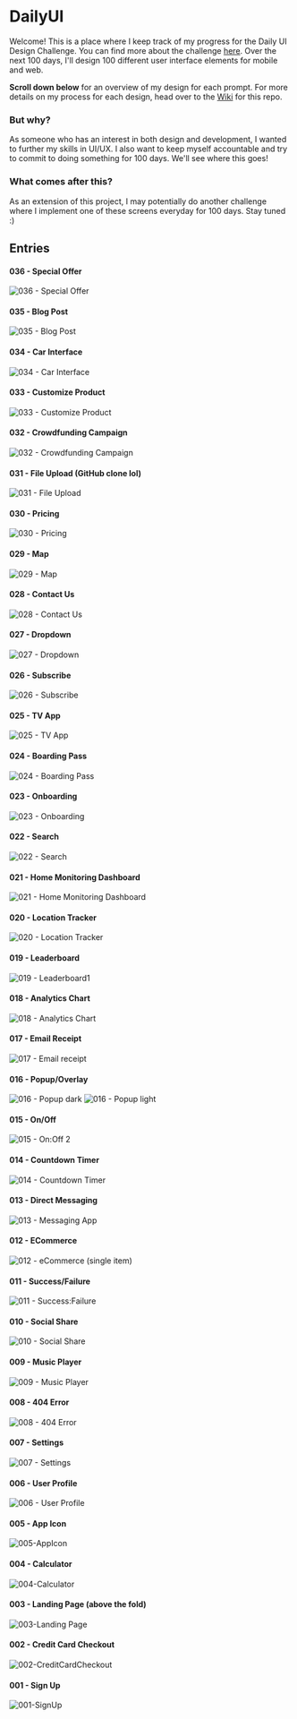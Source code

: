 # DailyUI

Welcome! This is a place where I keep track of my progress for the Daily UI Design Challenge. You can find more about the challenge [here](https://www.dailyui.co/). Over the next 100 days, I'll design 100 different user interface elements for mobile and web. 

**Scroll down below** for an overview of my design for each prompt. For more details on my process for each design, head over to the [Wiki](https://github.com/panjenny0/DailyUI/wiki) for this repo.

### But why?
As someone who has an interest in both design and development, I wanted to further my skills in UI/UX. I also want to keep myself accountable and try to commit to doing something for 100 days. We'll see where this goes!

### What comes after this?
As an extension of this project, I may potentially do another challenge where I implement one of these screens everyday for 100 days. Stay tuned :) 

## Entries
#### 036 - Special Offer
![036 - Special Offer](https://user-images.githubusercontent.com/38872354/82850605-0e149100-9ecb-11ea-92e6-9a0a0fe21369.jpg)

#### 035 - Blog Post
![035 - Blog Post](https://user-images.githubusercontent.com/38872354/82775306-55d8e100-9e15-11ea-88d4-7f793e48d5bb.jpg)

#### 034 - Car Interface
![034 - Car Interface](https://user-images.githubusercontent.com/38872354/82627246-f4680680-9bb7-11ea-828d-ea67e35618a6.jpg)

#### 033 - Customize Product
![033 - Customize Product](https://user-images.githubusercontent.com/38872354/82401643-50038a00-9a28-11ea-9249-add8bed7ac51.jpg)

#### 032 - Crowdfunding Campaign 
![032 - Crowdfunding Campaign](https://user-images.githubusercontent.com/38872354/82274751-f713f300-994e-11ea-8377-f812d07e4e61.jpg)
 
#### 031 - File Upload (GitHub clone lol)
![031 - File Upload](https://user-images.githubusercontent.com/38872354/81763632-b115e580-949d-11ea-9a60-73a6a39ef21a.jpg)

#### 030 - Pricing
![030 - Pricing](https://user-images.githubusercontent.com/38872354/81630794-86138f00-93d4-11ea-9b9f-730563ce75aa.jpg)

#### 029 - Map
![029 - Map](https://user-images.githubusercontent.com/38872354/81510423-94cc4a00-92df-11ea-89dd-ca404a0c0372.jpg)

#### 028 - Contact Us
![028 - Contact Us](https://user-images.githubusercontent.com/38872354/81480315-fbc20400-91f6-11ea-9657-6812a055ac74.jpg)

#### 027 - Dropdown
![027 - Dropdown](https://user-images.githubusercontent.com/38872354/81460914-5b2bff80-9176-11ea-8f2d-e1416165cef8.jpg)

#### 026 - Subscribe
![026 - Subscribe](https://user-images.githubusercontent.com/38872354/81361661-007aa100-90ad-11ea-8b65-15df5d78e30d.jpg)

#### 025 - TV App
![025 - TV App](https://user-images.githubusercontent.com/38872354/81248171-c6949680-8fe9-11ea-8795-261917428777.jpg)

#### 024 - Boarding Pass
![024 - Boarding Pass](https://user-images.githubusercontent.com/38872354/81032250-27429880-8e5d-11ea-803a-2dcb6bdf278c.jpg)

#### 023 - Onboarding
![023 - Onboarding](https://user-images.githubusercontent.com/38872354/80919854-37ae2280-8d3a-11ea-8053-b7b4ab46006d.jpg)

#### 022 - Search
![022 - Search](https://user-images.githubusercontent.com/38872354/80872784-39b4aa80-8c82-11ea-8d04-dfb0bac399ce.jpg)

#### 021 - Home Monitoring Dashboard
![021 - Home Monitoring Dashboard](https://user-images.githubusercontent.com/38872354/80855888-1acaff80-8c13-11ea-9138-7a6b53535d7f.jpg)

#### 020 - Location Tracker
![020 - Location Tracker](https://user-images.githubusercontent.com/38872354/80777816-6fe41400-8b34-11ea-91b7-a6e7a39f8fd0.jpg)

#### 019 - Leaderboard
![019 - Leaderboard1](https://user-images.githubusercontent.com/38872354/80439839-76288500-88d5-11ea-811f-9234631604b4.jpg)

#### 018 - Analytics Chart
![018 - Analytics Chart](https://user-images.githubusercontent.com/38872354/80313506-3cfaf280-87b9-11ea-9381-4fb12360d666.jpg)

#### 017 - Email Receipt
![017 - Email receipt](https://user-images.githubusercontent.com/38872354/80310596-965b2580-87a9-11ea-85b6-104bc23ae5ac.jpg)

#### 016 - Popup/Overlay
![016 - Popup dark](https://user-images.githubusercontent.com/38872354/80293454-87369200-872d-11ea-8b12-23a4ecf81e91.jpg)
![016 - Popup light](https://user-images.githubusercontent.com/38872354/80293457-89005580-872d-11ea-88c1-2116bb7d4970.jpg)

#### 015 - On/Off
![015 - On:Off 2](https://user-images.githubusercontent.com/38872354/80267831-192c9500-8671-11ea-9b85-771fb5cf6e52.gif)

#### 014 - Countdown Timer
![014 - Countdown Timer](https://user-images.githubusercontent.com/38872354/80165969-bec90100-85aa-11ea-9aa3-cf17b8af377c.jpg)

#### 013 - Direct Messaging
![013 - Messaging App](https://user-images.githubusercontent.com/38872354/79816393-2257f200-8351-11ea-9c18-9d89b141601e.jpg)

#### 012 - ECommerce
![012 - eCommerce (single item)](https://user-images.githubusercontent.com/38872354/79643404-d0587600-8170-11ea-8ef1-40f20747758b.jpg)

#### 011 - Success/Failure
![011 - Success:Failure](https://user-images.githubusercontent.com/38872354/79704409-54991f00-827f-11ea-99e2-76b916edcaed.jpg)

#### 010 - Social Share
![010 - Social Share](https://user-images.githubusercontent.com/38872354/79643382-aacb6c80-8170-11ea-8387-f3eac8658cef.jpg)

#### 009 - Music Player
![009 - Music Player](https://user-images.githubusercontent.com/38872354/79642431-67baca80-816b-11ea-9a9f-888a0dfe9fe0.jpg)

#### 008 - 404 Error
![008 - 404 Error](https://user-images.githubusercontent.com/38872354/79624022-179d2300-80ed-11ea-9375-0e00a3e70954.jpg)

#### 007 - Settings
![007 - Settings](https://user-images.githubusercontent.com/38872354/79519636-6631bb00-8022-11ea-8c82-4423f70467f2.jpg)

#### 006 - User Profile
![006 - User Profile](https://user-images.githubusercontent.com/38872354/79405966-cc0b3d80-7f63-11ea-8b42-fcd88ecdbc78.jpg)

#### 005 - App Icon
![005-AppIcon](https://user-images.githubusercontent.com/38872354/79294983-8daf4900-7ea5-11ea-81a0-4cd2f5eb461f.jpg)

#### 004 - Calculator
![004-Calculator](https://user-images.githubusercontent.com/38872354/79182307-7f492a80-7ddc-11ea-997e-47020c3bd75b.jpg)

#### 003 - Landing Page (above the fold)
![003-Landing Page](https://user-images.githubusercontent.com/38872354/79082891-6e26ed80-7cf8-11ea-9b45-a9d260e1b903.jpg)

#### 002 - Credit Card Checkout
![002-CreditCardCheckout](https://user-images.githubusercontent.com/38872354/79080808-1ed7c180-7ce6-11ea-9ce0-baa8ac1d0652.jpg)

#### 001 - Sign Up
![001-SignUp](https://user-images.githubusercontent.com/38872354/79080793-f8198b00-7ce5-11ea-8746-6454437a867e.jpg)


